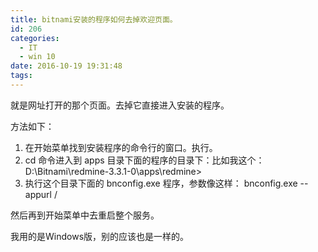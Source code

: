 ```yaml
---
title: bitnami安装的程序如何去掉欢迎页面。
id: 206
categories:
  - IT
  - win 10
date: 2016-10-19 19:31:48
tags:
---
```


就是网址打开的那个页面。去掉它直接进入安装的程序。

方法如下：

1.  在开始菜单找到安装程序的命令行的窗口。执行。
2.  cd 命令进入到 apps 目录下面的程序的目录下：比如我这个：D:\Bitnami\redmine-3.3.1-0\apps\redmine>
3.  执行这个目录下面的 bnconfig.exe 程序，参数像这样： bnconfig.exe --appurl /

然后再到开始菜单中去重启整个服务。

我用的是Windows版，别的应该也是一样的。